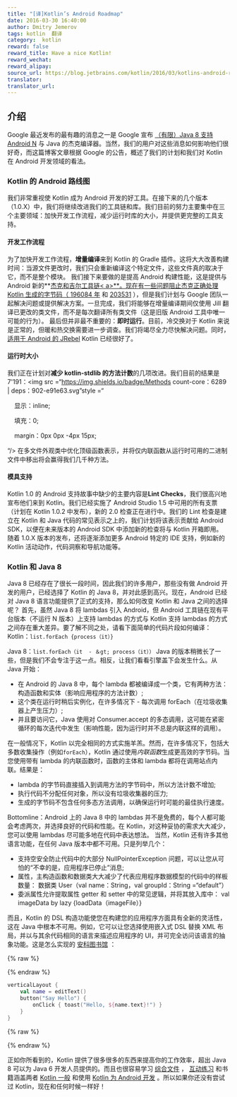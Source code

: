 ```yaml
---
title: "[译]Kotlin’s Android Roadmap"
date: 2016-03-30 16:40:00
author: Dmitry Jemerov
tags: kotlin  翻译
category:  kotlin
reward: false
reward_title: Have a nice Kotlin!
reward_wechat:
reward_alipay:
source_url: https://blog.jetbrains.com/kotlin/2016/03/kotlins-android-roadmap/
translator:
translator_url:
---
```


## 介绍

Google 最近发布的最有趣的消息之一是 Google 宣布 [（有限）Java 8 支持 Android N](http://developer.android.com/preview/j8-jack.html) 与 Java 的杰克编译器。当然，我们的用户对这些消息如何影响他们很好奇，而这篇博客文章根据 Google 的公告，概述了我们的计划和我们对 Kotlin 在 Android 开发领域的看法。
<span id =“more-3784”> </span>
### Kotlin 的 Android 路线图

我们非常重视使 Kotlin 成为 Android 开发的好工具。在接下来的几个版本（1.0.X）中，我们将继续改进我们的工具链和库。我们目前的努力主要集中在三个主要领域：加快开发工作流程，减少运行时库的大小，并提供更完整的工具支持。
#### 开发工作流程

为了加快开发工作流程，**增量编译**来到 Kotlin 的 Gradle 插件。这将大大改善构建时间：当源文件更改时，我们只会重新编译这个特定文件，这些文件真的取决于它，而不是整个模块。
我们接下来要做的是提高 Android 构建性能，这是提供与 Android 新的**<a href="http://tools.android.com/tech-docs/jackandjill">杰克和吉尔工具链< a>**。现在有一些问题阻止杰克正确处理 Kotlin 生成的字节码（ [196084 年](https://code.google.com/p/android/issues/detail?id=196084) 和 [203531](https://code.google.com/p/android/issues/detail?id=203531) ），但是我们计划与 Google 团队一起解决问题或提供解决方案。一旦完成，我们将能够在增量编译期间仅使用 Jill 翻译已更改的类文件，而不是每次翻译所有类文件（这是旧版 Android 工具中唯一可能的行为）。
最后但并非最不重要的：**即时运行**。目前，冷交换对于 Kotlin 来说是正常的，但暖和热交换需要进一步调查。我们将竭尽全力尽快解决问题。同时， [适用于 Android 的 JRebel](https://zeroturnaround.com/software/jrebel-for-android/) Kotlin 已经很好了。
#### 运行时大小

我们正在计划对**减少 kotlin-stdlib 的方法计数**的几项改进。我们目前的结果是 7'191：<img src =“https://img.shields.io/badge/Methods count-core：6289 | deps：902-e91e63.svg”style =“

    显示：inline;

    填充：0;

    margin：0px 0px -4px 15px;

“/>
在多文件外观类中优化顶级函数表示，并将仅内联函数从运行时可用的二进制文件中移出将会赢得我们几千种方法。
#### 模具支持

Kotlin 1.0 的 Android 支持故事中缺少的主要内容是**Lint Checks**，我们很高兴地宣布他们来到 Kotlin。我们已经实施了 Android Studio 1.5 中可用的所有支票（计划在 Kotlin 1.0.2 中发布），新的 2.0 检查正在进行中。我们的 Lint 检查是建立在 Kotlin 和 Java 代码的常见表示之上的，我们计划将该表示贡献给 Android SDK，以便在未来版本的 Android SDK 中添加新的检查将与 Kotlin 开箱即用。
随着 1.0.X 版本的发布，还将逐渐添加更多 Android 特定的 IDE 支持，例如新的 Kotlin 活动</i>动作，代码洞察和导航功能等。
### Kotlin 和 Java 8

Java 8 已经存在了很长一段时间，因此我们的许多用户，那些没有做 Android 开发的用户，已经选择了 Kotlin 的 Java 8，并对此感到高兴。现在，Android 已经对 Java 8 语言功能提供了正式的支持，那么如何改变 Kotlin 和 Java 之间的选择呢？
首先，虽然 Java 8 将 lambdas 引入 Android，但 Android 工具链在现有平台版本（不运行 N 版本）上支持 lambdas 的方式与 Kotlin 支持 lambdas 的方式之间存在重大差异。要了解不同之处，请看下面简单的代码片段如何编译：
Kotlin：`list.forEach {process（it）}` <br/>

Java 8：`list.forEach（it  - ＆gt; process（it））`
Java 的版本稍微长了一些，但是我们不会专注于这一点。相反，让我们看看引擎盖下会发生什么。从 Java 开始：

* 在 Android 的 Java 8 中，每个 lambda 都被编译成一个类，它有两种方法：构造函数和实体（影响应用程序的方法计数）;
* 这个类在运行时稍后实例化，在许多情况下 - 每次调用 forEach（在垃圾收集器上产生压力）;
* 并且要访问它，Java 使用对 Consumer.accept 的多态调用，这可能在紧密循环的每次迭代中发生（影响性能，因为运行时并不总是内联这样的调用）。

在一般情况下，Kotlin 以完全相同的方式实施羊羔。然而，在许多情况下，包括大多数收集操作（例如`forEach`），Kotlin 通过使用<i>内联函数</i>生成更高效的字节码。当您使用带有 lambda 的内联函数时，函数的主体和 lambda 都将在调用站点内联。结果是：

* lambda 的字节码直接插入到调用方法的字节码中，所以方法计数不增加;
* 执行代码不分配任何对象，所以没有垃圾收集器的压力;
* 生成的字节码不包含任何多态方法调用，以确保运行时可能的最佳执行速度。

Bottomline：Android 上的 Java 8 中的 lambdas 并不是免费的，每个人都可能会考虑两次，并选择良好的代码和性能。在 Kotlin，对这种妥协的需求大大减少，您可以使用 lambdas 尽可能多地在代码中表达想法。
当然，Kotlin 还有许多其他语言功能，在任何 Java 版本中都不可用。只是列举几个：

* 支持空安全防止代码中的大部分 NullPointerException 问题，可以让您从可怕的“不幸的是，应用程序已停止”消息;
* 属性，主构造函数和数据类大大减少了代表应用程序数据模型的代码中的样板数量：
数据类 User（val name：String，val groupId：String =“default”）
* 委派属性允许提取属性 getter 和 setter 中的常见逻辑，并将其放入库中：
val imageData by lazy {loadData（imageFile）}

而且，Kotlin 的 DSL 构造功能使您在构建您的应用程序方面具有全新的灵活性，这在 Java 中根本不可用。例如，它可以让您选择使用嵌入式 DSL 替换 XML 布局，并以与其余代码相同的语言来描述应用程序的 UI，并可完全访问该语言的抽象功能。这是怎么实现的 [安科图书馆](https://github.com/kotlin/anko) ：

{% raw %}
<p></p>
{% endraw %}

```kotlin
verticalLayout {
    val name = editText()
    button("Say Hello") {
        onClick { toast("Hello, ${name.text}!") }
    }
}
```

{% raw %}
<p></p>
{% endraw %}

正如你所看到的，Kotlin 提供了很多很多的东西来提高你的工作效率，超出 Java 8 可以为 Java 6 开发人员提供的。而且也很容易学习 [综合文件](https://kotlinlang.org/docs/reference/) ， [互动练习](http://blog.jetbrains.com/kotlin/2016/03/kotlin-educational-plugin/) 和书籍涵盖两者 [Kotlin 一般](https://www.manning.com/books/kotlin-in-action) 和使用 [Kotlin 为 Android 开发](https://leanpub.com/kotlin-for-android-developers) 。所以如果你还没有尝试过 Kotlin，现在和任何时候一样好！
